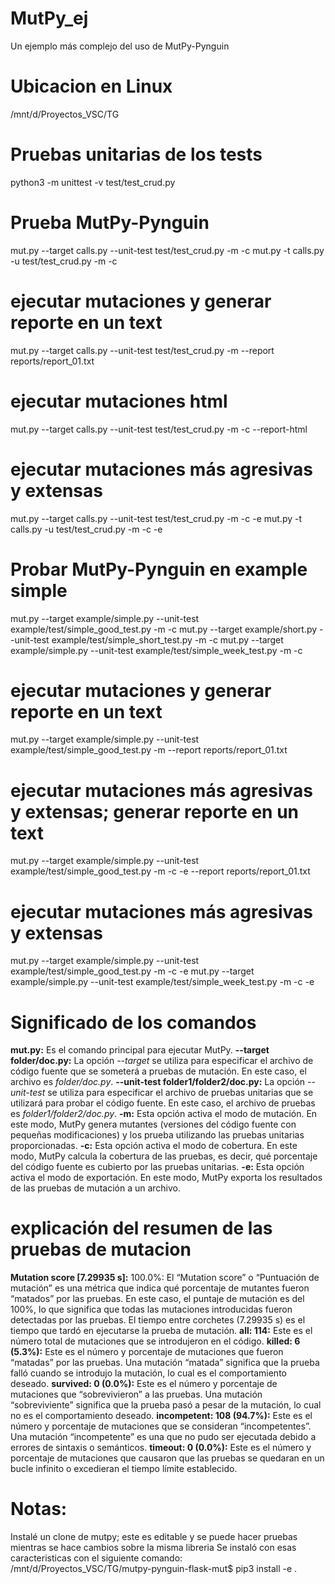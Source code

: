 # MutPy_ej
Un ejemplo más complejo del uso de MutPy-Pynguin

# Ubicacion en Linux
/mnt/d/Proyectos_VSC/TG

# Pruebas unitarias de los tests 
python3 -m unittest -v test/test_crud.py

# Prueba MutPy-Pynguin
mut.py --target calls.py --unit-test test/test_crud.py -m -c
mut.py -t calls.py -u test/test_crud.py -m -c

# ejecutar mutaciones y generar reporte en un text
mut.py --target calls.py --unit-test test/test_crud.py -m --report reports/report_01.txt

# ejecutar mutaciones html
mut.py --target calls.py --unit-test test/test_crud.py -m -c --report-html

# ejecutar mutaciones más agresivas y extensas
mut.py --target calls.py --unit-test test/test_crud.py -m -c -e
mut.py -t calls.py -u test/test_crud.py -m -c -e

# Probar MutPy-Pynguin en example simple
mut.py --target example/simple.py --unit-test example/test/simple_good_test.py -m -c
mut.py --target example/short.py --unit-test example/test/simple_short_test.py -m -c
mut.py --target example/simple.py --unit-test example/test/simple_week_test.py -m -c
# ejecutar mutaciones y generar reporte en un text
mut.py --target example/simple.py --unit-test example/test/simple_good_test.py -m --report reports/report_01.txt
# ejecutar mutaciones más agresivas y extensas; generar reporte en un text
mut.py --target example/simple.py --unit-test example/test/simple_good_test.py -m -c -e --report reports/report_01.txt
# ejecutar mutaciones más agresivas y extensas
mut.py --target example/simple.py --unit-test example/test/simple_good_test.py -m -c -e
mut.py --target example/simple.py --unit-test example/test/simple_week_test.py -m -c -e

# Significado de los comandos
**mut.py:** Es el comando principal para ejecutar MutPy.
**--target folder/doc.py:** La opción *--target* se utiliza para especificar el archivo de código fuente que se someterá a pruebas de mutación. En este caso, el archivo es *folder/doc.py*.
**--unit-test folder1/folder2/doc.py:** La opción *--unit-test* se utiliza para especificar el archivo de pruebas unitarias que se utilizará para probar el código fuente. En este caso, el archivo de pruebas es *folder1/folder2/doc.py*.
**-m:** Esta opción activa el modo de mutación. En este modo, MutPy genera mutantes (versiones del código fuente con pequeñas modificaciones) y los prueba utilizando las pruebas unitarias proporcionadas.
**-c:** Esta opción activa el modo de cobertura. En este modo, MutPy calcula la cobertura de las pruebas, es decir, qué porcentaje del código fuente es cubierto por las pruebas unitarias.
**-e:** Esta opción activa el modo de exportación. En este modo, MutPy exporta los resultados de las pruebas de mutación a un archivo.

# explicación del resumen de las pruebas de mutacion
**Mutation score [7.29935 s]:** 100.0%: El “Mutation score” o “Puntuación de mutación” es una métrica que indica qué porcentaje de mutantes fueron “matados” por las pruebas. En este caso, el puntaje de mutación es del 100%, lo que significa que todas las mutaciones introducidas fueron detectadas por las pruebas. El tiempo entre corchetes (7.29935 s) es el tiempo que tardó en ejecutarse la prueba de mutación.
**all: 114:** Este es el número total de mutaciones que se introdujeron en el código.
**killed: 6 (5.3%):** Este es el número y porcentaje de mutaciones que fueron “matadas” por las pruebas. Una mutación “matada” significa que la prueba falló cuando se introdujo la mutación, lo cual es el comportamiento deseado.
**survived: 0 (0.0%):** Este es el número y porcentaje de mutaciones que “sobrevivieron” a las pruebas. Una mutación “sobreviviente” significa que la prueba pasó a pesar de la mutación, lo cual no es el comportamiento deseado.
**incompetent: 108 (94.7%):** Este es el número y porcentaje de mutaciones que se consideran “incompetentes”. Una mutación “incompetente” es una que no pudo ser ejecutada debido a errores de sintaxis o semánticos.
**timeout: 0 (0.0%):** Este es el número y porcentaje de mutaciones que causaron que las pruebas se quedaran en un bucle infinito o excedieran el tiempo límite establecido.


# Notas:
Instalé un clone de mutpy; este es editable y se puede hacer pruebas mientras se hace cambios sobre la misma libreria
Se instaló con esas caracteristicas con el siguiente comando:
/mnt/d/Proyectos_VSC/TG/mutpy-pynguin-flask-mut$ pip3 install -e .
